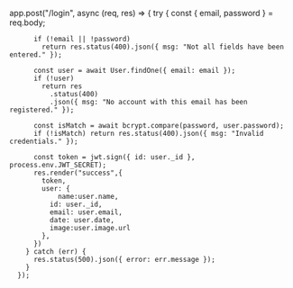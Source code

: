 app.post("/login", async (req, res) => {
try {
const { email, password } = req.body;

          if (!email || !password)
            return res.status(400).json({ msg: "Not all fields have been entered." });

          const user = await User.findOne({ email: email });
          if (!user)
            return res
              .status(400)
              .json({ msg: "No account with this email has been registered." });

          const isMatch = await bcrypt.compare(password, user.password);
          if (!isMatch) return res.status(400).json({ msg: "Invalid credentials." });

          const token = jwt.sign({ id: user._id }, process.env.JWT_SECRET);
          res.render("success",{
            token,
            user: {
                name:user.name,
              id: user._id,
              email: user.email,
              date: user.date,
              image:user.image.url
            },
          })
        } catch (err) {
          res.status(500).json({ error: err.message });
        }
      });
